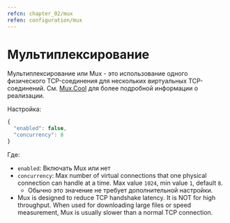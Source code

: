 ```yaml
---
refcn: chapter_02/mux
refen: configuration/mux
---
```

# Мультиплексирование

Мультиплексирование или Mux - это использование одного физического TCP-соединения для нескольких виртуальных TCP-соединений. См. [Mux.Cool](https://www.v2ray.com/eng/protocols/muxcool.html) для более подробной информации о реализации.

Настройка:

```javascript
{
  "enabled": false,
  "concurrency": 8
}
```

Где:

* `enabled`: Включать Mux или нет
* `concurrency`: Max number of virtual connections that one physical connection can handle at a time. Max value `1024`, min value `1`, default `8`. 
  * Обычно это значение не требует дополнительной настройки.
* Mux is designed to reduce TCP handshake latency. It is NOT for high throughput. When used for downloading large files or speed measurement, Mux is usually slower than a normal TCP connection.
